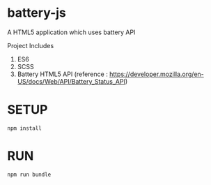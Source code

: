 # battery-js
A HTML5 application which uses battery API

Project Includes
1. ES6
2. SCSS
3. Battery HTML5 API  (reference : https://developer.mozilla.org/en-US/docs/Web/API/Battery_Status_API)

# SETUP
      
    npm install
          

# RUN
   
    npm run bundle


